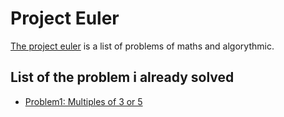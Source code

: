 # Project Euler

[The project euler](https://projecteuler.net/) is a list of problems of maths and algorythmic.

## List of the problem i already solved
- [Problem1: Multiples of 3 or 5](problem1.py)